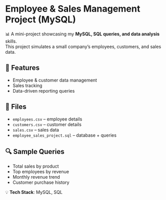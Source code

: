 # Employee & Sales Management Project (MySQL)

📊 A mini-project showcasing my **MySQL, SQL queries, and data analysis** skills.  
This project simulates a small company’s employees, customers, and sales data.

## 🚀 Features
- Employee & customer data management
- Sales tracking
- Data-driven reporting queries

## 📂 Files
- `employees.csv` – employee details
- `customers.csv` – customer details
- `sales.csv` – sales data
- `employee_sales_project.sql` – database + queries

## 🔍 Sample Queries
- Total sales by product
- Top employees by revenue
- Monthly revenue trend
- Customer purchase history

💡 **Tech Stack**: MySQL, SQL
